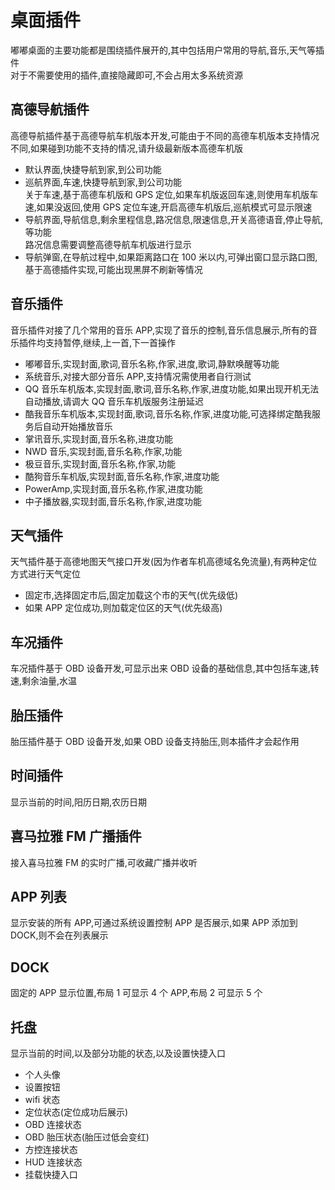 # 桌面插件

嘟嘟桌面的主要功能都是围绕插件展开的,其中包括用户常用的导航,音乐,天气等插件<br/>
对于不需要使用的插件,直接隐藏即可,不会占用太多系统资源

## 高德导航插件

高德导航插件基于高德导航车机版本开发,可能由于不同的高德车机版本支持情况不同,如果碰到功能不支持的情况,请升级最新版本高德车机版

- 默认界面,快捷导航到家,到公司功能
- 巡航界面,车速,快捷导航到家,到公司功能<br/>
  关于车速,基于高德车机版和 GPS 定位,如果车机版返回车速,则使用车机版车速,如果没返回,使用 GPS 定位车速,开启高德车机版后,巡航模式可显示限速
- 导航界面,导航信息,剩余里程信息,路况信息,限速信息,开关高德语音,停止导航,等功能<br/>
  路况信息需要调整高德导航车机版进行显示
- 导航弹窗,在导航过程中,如果距离路口在 100 米以内,可弹出窗口显示路口图,基于高德插件实现,可能出现黑屏不刷新等情况

## 音乐插件

音乐插件对接了几个常用的音乐 APP,实现了音乐的控制,音乐信息展示,所有的音乐插件均支持暂停,继续,上一首,下一首操作

- 嘟嘟音乐,实现封面,歌词,音乐名称,作家,进度,歌词,静默唤醒等功能
- 系统音乐,对接大部分音乐 APP,支持情况需使用者自行测试
- QQ 音乐车机版本,实现封面,歌词,音乐名称,作家,进度功能,如果出现开机无法自动播放,请调大 QQ 音乐车机版服务注册延迟
- 酷我音乐车机版本,实现封面,歌词,音乐名称,作家,进度功能,可选择绑定酷我服务后自动开始播放音乐
- 掌讯音乐,实现封面,音乐名称,进度功能
- NWD 音乐,实现封面,音乐名称,作家,功能
- 极豆音乐,实现封面,音乐名称,作家,功能
- 酷狗音乐车机版,实现封面,音乐名称,作家,进度功能
- PowerAmp,实现封面,音乐名称,作家,进度功能
- 中子播放器,实现封面,音乐名称,作家,进度功能

## 天气插件

天气插件基于高德地图天气接口开发(因为作者车机高德域名免流量),有两种定位方式进行天气定位

- 固定市,选择固定市后,固定加载这个市的天气(优先级低)
- 如果 APP 定位成功,则加载定位区的天气(优先级高)

## 车况插件

车况插件基于 OBD 设备开发,可显示出来 OBD 设备的基础信息,其中包括车速,转速,剩余油量,水温

## 胎压插件

胎压插件基于 OBD 设备开发,如果 OBD 设备支持胎压,则本插件才会起作用

## 时间插件

显示当前的时间,阳历日期,农历日期

## 喜马拉雅 FM 广播插件

接入喜马拉雅 FM 的实时广播,可收藏广播并收听

## APP 列表

显示安装的所有 APP,可通过系统设置控制 APP 是否展示,如果 APP 添加到 DOCK,则不会在列表展示

## DOCK

固定的 APP 显示位置,布局 1 可显示 4 个 APP,布局 2 可显示 5 个

## 托盘

显示当前的时间,以及部分功能的状态,以及设置快捷入口

- 个人头像
- 设置按钮
- wifi 状态
- 定位状态(定位成功后展示)
- OBD 连接状态
- OBD 胎压状态(胎压过低会变红)
- 方控连接状态
- HUD 连接状态
- 挂载快捷入口
